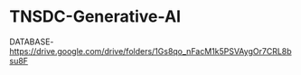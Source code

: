 # TNSDC-Generative-AI
DATABASE-https://drive.google.com/drive/folders/1Gs8qo_nFacM1k5PSVAygOr7CRL8bsu8F
